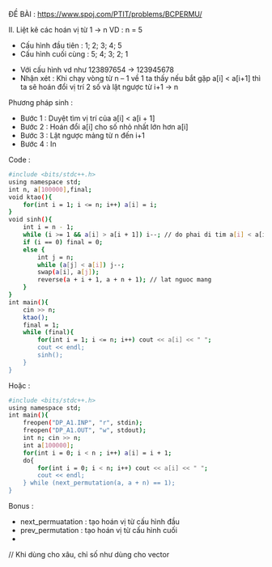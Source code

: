 ĐỀ BÀI : https://www.spoj.com/PTIT/problems/BCPERMU/

II. Liệt kê các hoán vị từ 1 -> n
VD : n = 5
- Cấu hình đầu tiên : 1; 2; 3; 4; 5
- Cấu hình cuối cùng : 5; 4; 3; 2; 1
+ Với cấu hình vd như 123897654 -> 123945678
+ Nhận xét : Khi chạy vòng từ n – 1 về 1 ta thấy nếu bắt gặp a[i] < a[i+1] thì ta sẽ hoán đổi vị trí 2 số và lật ngược từ i+1 -> n

Phương pháp sinh :
+ Bước 1 : Duyệt tìm vị trí của a[i] < a[i + 1]
+ Bước 2 : Hoán đổi a[i] cho số nhỏ nhất lớn hơn a[i]
+ Bước 3 : Lật ngược mảng từ n đến i+1
+ Bước 4 : In

Code :
```sh
#include <bits/stdc++.h>
using namespace std;
int n, a[100000],final;
void ktao(){
	for(int i = 1; i <= n; i++) a[i] = i;
}
void sinh(){
	int i = n - 1;
	while (i >= 1 && a[i] > a[i + 1]) i--; // do phai di tim a[i] < a[i - 1]
	if (i == 0) final = 0;
	else {
		int j = n;
		while (a[j] < a[i]) j--;
		swap(a[i], a[j]);
		reverse(a + i + 1, a + n + 1); // lat nguoc mang
	}
}
int main(){
	cin >> n;
	ktao();
	final = 1;
	while (final){
		for(int i = 1; i <= n; i++) cout << a[i] << " ";
		cout << endl;
		sinh();
	}
}
```
Hoặc :
```sh
#include <bits/stdc++.h>
using namespace std;
int main(){
	freopen("DP_A1.INP", "r", stdin);
	freopen("DP_A1.OUT", "w", stdout);	
	int n; cin >> n;
	int a[100000];
	for(int i = 0; i < n ; i++) a[i] = i + 1;
	do{
		for(int i = 0; i < n; i++) cout << a[i] << " ";
		cout << endl;
	} while (next_permutation(a, a + n) == 1);
}
```
Bonus : 
+ next_permuatation : tạo hoán vị từ cấu hình đầu 
+ prev_permutation : tạo hoán vị từ cấu hình cuối
+ 
// Khi dùng cho xâu, chỉ số như dùng cho vector
